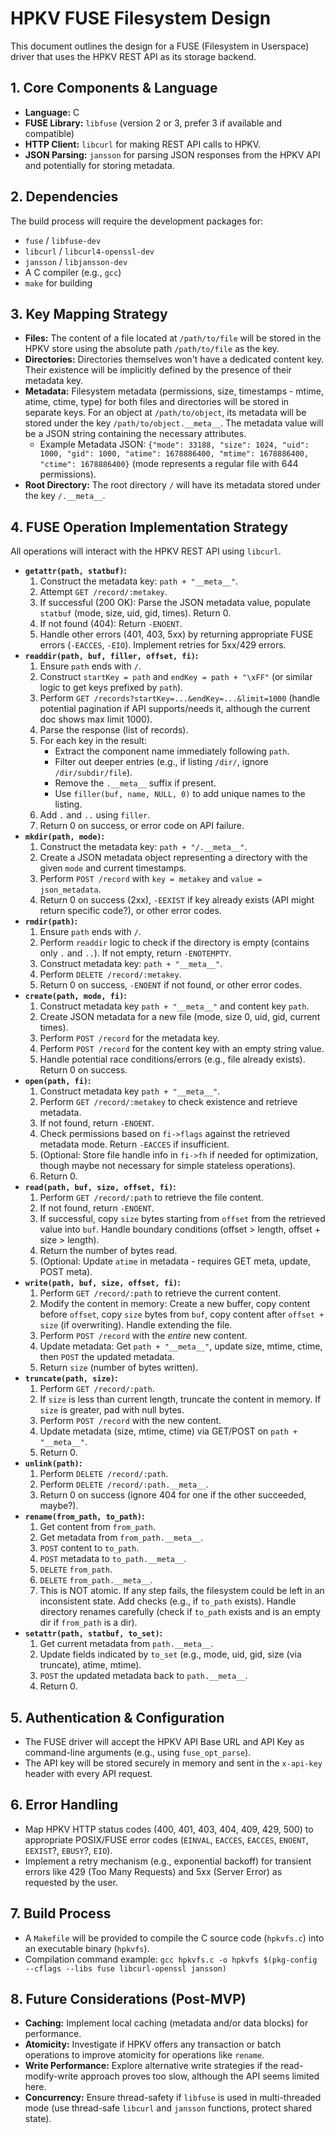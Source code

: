 # HPKV FUSE Filesystem Design

This document outlines the design for a FUSE (Filesystem in Userspace) driver that uses the HPKV REST API as its storage backend.

## 1. Core Components & Language

*   **Language:** C
*   **FUSE Library:** `libfuse` (version 2 or 3, prefer 3 if available and compatible)
*   **HTTP Client:** `libcurl` for making REST API calls to HPKV.
*   **JSON Parsing:** `jansson` for parsing JSON responses from the HPKV API and potentially for storing metadata.

## 2. Dependencies

The build process will require the development packages for:

*   `fuse` / `libfuse-dev`
*   `libcurl` / `libcurl4-openssl-dev`
*   `jansson` / `libjansson-dev`
*   A C compiler (e.g., `gcc`)
*   `make` for building

## 3. Key Mapping Strategy

*   **Files:** The content of a file located at `/path/to/file` will be stored in the HPKV store using the absolute path `/path/to/file` as the key.
*   **Directories:** Directories themselves won't have a dedicated content key. Their existence will be implicitly defined by the presence of their metadata key.
*   **Metadata:** Filesystem metadata (permissions, size, timestamps - mtime, atime, ctime, type) for both files and directories will be stored in separate keys. For an object at `/path/to/object`, its metadata will be stored under the key `/path/to/object.__meta__`. The metadata value will be a JSON string containing the necessary attributes.
    *   Example Metadata JSON: `{"mode": 33188, "size": 1024, "uid": 1000, "gid": 1000, "atime": 1678886400, "mtime": 1678886400, "ctime": 1678886400}` (mode represents a regular file with 644 permissions).
*   **Root Directory:** The root directory `/` will have its metadata stored under the key `/.__meta__`.

## 4. FUSE Operation Implementation Strategy

All operations will interact with the HPKV REST API using `libcurl`.

*   **`getattr(path, statbuf)`:**
    1.  Construct the metadata key: `path + "__meta__"`.
    2.  Attempt `GET /record/:metakey`.
    3.  If successful (200 OK): Parse the JSON metadata value, populate `statbuf` (mode, size, uid, gid, times). Return 0.
    4.  If not found (404): Return `-ENOENT`.
    5.  Handle other errors (401, 403, 5xx) by returning appropriate FUSE errors (`-EACCES`, `-EIO`). Implement retries for 5xx/429 errors.
*   **`readdir(path, buf, filler, offset, fi)`:**
    1.  Ensure `path` ends with `/`.
    2.  Construct `startKey = path` and `endKey = path + "\xFF"` (or similar logic to get keys prefixed by `path`).
    3.  Perform `GET /records?startKey=...&endKey=...&limit=1000` (handle potential pagination if API supports/needs it, although the current doc shows max limit 1000).
    4.  Parse the response (list of records).
    5.  For each key in the result:
        *   Extract the component name immediately following `path`.
        *   Filter out deeper entries (e.g., if listing `/dir/`, ignore `/dir/subdir/file`).
        *   Remove the `.__meta__` suffix if present.
        *   Use `filler(buf, name, NULL, 0)` to add unique names to the listing.
    6.  Add `.` and `..` using `filler`.
    7.  Return 0 on success, or error code on API failure.
*   **`mkdir(path, mode)`:**
    1.  Construct the metadata key: `path + "/.__meta__"`.
    2.  Create a JSON metadata object representing a directory with the given `mode` and current timestamps.
    3.  Perform `POST /record` with `key = metakey` and `value = json_metadata`.
    4.  Return 0 on success (2xx), `-EEXIST` if key already exists (API might return specific code?), or other error codes.
*   **`rmdir(path)`:**
    1.  Ensure `path` ends with `/`.
    2.  Perform `readdir` logic to check if the directory is empty (contains only `.` and `..`). If not empty, return `-ENOTEMPTY`.
    3.  Construct metadata key: `path + "__meta__"`.
    4.  Perform `DELETE /record/:metakey`.
    5.  Return 0 on success, `-ENOENT` if not found, or other error codes.
*   **`create(path, mode, fi)`:**
    1.  Construct metadata key `path + "__meta__"` and content key `path`.
    2.  Create JSON metadata for a new file (mode, size 0, uid, gid, current times).
    3.  Perform `POST /record` for the metadata key.
    4.  Perform `POST /record` for the content key with an empty string value.
    5.  Handle potential race conditions/errors (e.g., file already exists). Return 0 on success.
*   **`open(path, fi)`:**
    1.  Construct metadata key `path + "__meta__"`.
    2.  Perform `GET /record/:metakey` to check existence and retrieve metadata.
    3.  If not found, return `-ENOENT`.
    4.  Check permissions based on `fi->flags` against the retrieved metadata mode. Return `-EACCES` if insufficient.
    5.  (Optional: Store file handle info in `fi->fh` if needed for optimization, though maybe not necessary for simple stateless operations).
    6.  Return 0.
*   **`read(path, buf, size, offset, fi)`:**
    1.  Perform `GET /record/:path` to retrieve the file content.
    2.  If not found, return `-ENOENT`.
    3.  If successful, copy `size` bytes starting from `offset` from the retrieved value into `buf`. Handle boundary conditions (offset > length, offset + size > length).
    4.  Return the number of bytes read.
    5.  (Optional: Update `atime` in metadata - requires GET meta, update, POST meta).
*   **`write(path, buf, size, offset, fi)`:**
    1.  Perform `GET /record/:path` to retrieve the current content.
    2.  Modify the content in memory: Create a new buffer, copy content before `offset`, copy `size` bytes from `buf`, copy content after `offset + size` (if overwriting). Handle extending the file.
    3.  Perform `POST /record` with the *entire* new content.
    4.  Update metadata: Get `path + "__meta__"`, update size, mtime, ctime, then `POST` the updated metadata.
    5.  Return `size` (number of bytes written).
*   **`truncate(path, size)`:**
    1.  Perform `GET /record/:path`.
    2.  If `size` is less than current length, truncate the content in memory. If `size` is greater, pad with null bytes.
    3.  Perform `POST /record` with the new content.
    4.  Update metadata (size, mtime, ctime) via GET/POST on `path + "__meta__"`.
    5.  Return 0.
*   **`unlink(path)`:**
    1.  Perform `DELETE /record/:path`.
    2.  Perform `DELETE /record/:path.__meta__`.
    3.  Return 0 on success (ignore 404 for one if the other succeeded, maybe?).
*   **`rename(from_path, to_path)`:**
    1.  Get content from `from_path`.
    2.  Get metadata from `from_path.__meta__`.
    3.  `POST` content to `to_path`.
    4.  `POST` metadata to `to_path.__meta__`.
    5.  `DELETE` `from_path`.
    6.  `DELETE` `from_path.__meta__`.
    7.  This is NOT atomic. If any step fails, the filesystem could be left in an inconsistent state. Add checks (e.g., if `to_path` exists). Handle directory renames carefully (check if `to_path` exists and is an empty dir if `from_path` is a dir).
*   **`setattr(path, statbuf, to_set)`:**
    1.  Get current metadata from `path.__meta__`.
    2.  Update fields indicated by `to_set` (e.g., mode, uid, gid, size (via truncate), atime, mtime).
    3.  `POST` the updated metadata back to `path.__meta__`.
    4.  Return 0.

## 5. Authentication & Configuration

*   The FUSE driver will accept the HPKV API Base URL and API Key as command-line arguments (e.g., using `fuse_opt_parse`).
*   The API key will be stored securely in memory and sent in the `x-api-key` header with every API request.

## 6. Error Handling

*   Map HPKV HTTP status codes (400, 401, 403, 404, 409, 429, 500) to appropriate POSIX/FUSE error codes (`EINVAL`, `EACCES`, `EACCES`, `ENOENT`, `EEXIST`?, `EBUSY`?, `EIO`).
*   Implement a retry mechanism (e.g., exponential backoff) for transient errors like 429 (Too Many Requests) and 5xx (Server Error) as requested by the user.

## 7. Build Process

*   A `Makefile` will be provided to compile the C source code (`hpkvfs.c`) into an executable binary (`hpkvfs`).
*   Compilation command example:
    `gcc hpkvfs.c -o hpkvfs $(pkg-config --cflags --libs fuse libcurl-openssl jansson)`

## 8. Future Considerations (Post-MVP)

*   **Caching:** Implement local caching (metadata and/or data blocks) for performance.
*   **Atomicity:** Investigate if HPKV offers any transaction or batch operations to improve atomicity for operations like `rename`.
*   **Write Performance:** Explore alternative write strategies if the read-modify-write approach proves too slow, although the API seems limited here.
*   **Concurrency:** Ensure thread-safety if `libfuse` is used in multi-threaded mode (use thread-safe `libcurl` and `jansson` functions, protect shared state).


